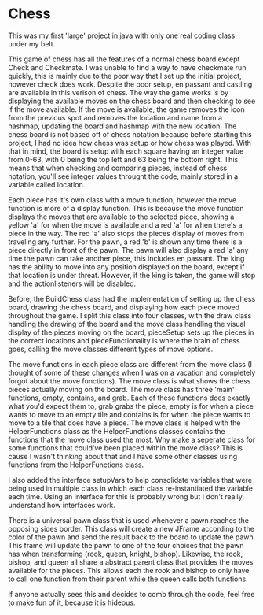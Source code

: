 # Chess

This was my first 'large' project in java with only one real coding class under my belt.

This game of chess has all the features of a normal chess board except Check and Checkmate. I was unable to find a way to have checkmate run quickly, this is mainly due to the poor way that I set up the initial project, however check does work. Despite the poor setup, en passant and castling are available in this verison of chess. The way the game works is by displaying the available moves on the chess board and then checking to see if the move available. If the move is available, the game removes the icon from the previous spot and removes the location and name from a hashmap, updating the board and hashmap with the new location. The chess board is not based off of chess notation because before starting this project, I had no idea how chess was setup or how chess was played. With that in mind, the board is setup with each square having an integer value from 0-63, with 0 being the top left and 63 being the bottom right. This means that when checking and comparing pieces, instead of chess notation, you'll see integer values throught the code, mainly stored in a variable called location. 

Each piece has it's own class with a move function, however the move function is more of a display function. This is because the move function displays the moves that are available to the selected piece, showing a yellow 'a' for when the move is available and a red 'a' for when there's a piece in the way. The red 'a' also stops the pieces display of moves from traveling any further. For the pawn, a red 'b' is shown any time there is a piece directly in front of the pawn. The pawn will also display a red 'a' any time the pawn can take another piece, this includes en passant. The king has the ability to move into any position displayed on the board, except if that location is under threat. However, if the king is taken, the game will stop and the actionlisteners will be disabled.

Before, the BuildChess class had the implementation of setting up the chess board, drawing the chess board, and displaying how each piece moved throughout the game. I split this class into four classes, with the draw class handling the drawing of the board and the move class handling the visual display of the pieces moving on the board, pieceSetup sets up the pieces in the correct locations and pieceFunctionality is where the brain of chess goes, calling the move classes different types of move options.

The move functions in each piece class are different from the move class (I thought of some of these changes when I was on a vacation and completely forgot about the move functions). The move class is what shows the chess pieces actually moving on the board. The move class has three 'main' functions, empty, contains, and grab. Each of these functions does exactly what you'd expect them to, grab grabs the piece, empty is for when a piece wants to move to an empty tile and contains is for when the piece wants to move to a tile that does have a piece. The move class is helped with the HelperFunctions class as the HelperFunctions classes contains the functions that the move class used the most. Why make a seperate class for some functions that could've been placed within the move class? This is cause I wasn't thinking about that and I have some other classes using functions from the HelperFunctions class.

I also added the interface setupVars to help consolidate variables that were being used in multiple class in which each class re-instantiated the variable each time. Using an interface for this is probably wrong but I don't really understand how interfaces work.

There is a universal pawn class that is used whenever a pawn reaches the opposing sides border. This class will create a new JFrame according to the color of the pawn and send the result back to the board to update the pawn. This frame will update the pawn to one of the four choices that the pawn has when transforming (rook, queen, knight, bishop). Likewise, the rook, bishop, and queen all share a abstract parent class that provides the moves available for the pieces. This allows each the rook and bishop to only have to call one function from their parent while the queen calls both functions.

If anyone actually sees this and decides to comb through the code, feel free to make fun of it, because it is hideous. 
